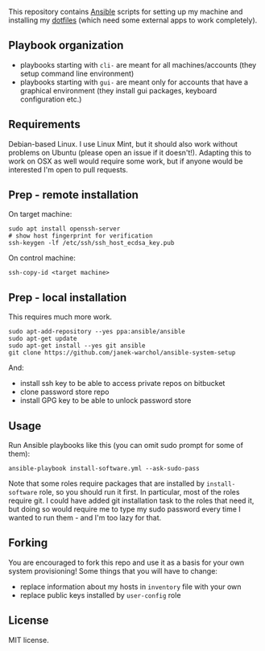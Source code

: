 This repository contains [Ansible](http://docs.ansible.com/) scripts for
setting up my machine and installing my
[dotfiles](https://github.com/jan-warchol/my-dotfiles) (which need some
external apps to work completely).

Playbook organization
---------------------

- playbooks starting with `cli-` are meant for all machines/accounts (they
  setup command line environment)
- playbooks starting with `gui-` are meant only for accounts that have a
  graphical environment (they install gui packages, keyboard configuration
  etc.)



Requirements
------------

Debian-based Linux.  I use Linux Mint, but it should also work without
problems on Ubuntu (please open an issue if it doesn't!).
Adapting this to work on OSX as well would require some work, but if anyone
would be interested I'm open to pull requests.


Prep - remote installation
---------------------------

On target machine:

    sudo apt install openssh-server
    # show host fingerprint for verification
    ssh-keygen -lf /etc/ssh/ssh_host_ecdsa_key.pub

On control machine:

    ssh-copy-id <target machine>

Prep - local installation
--------------------------

This requires much more work.

    sudo apt-add-repository --yes ppa:ansible/ansible
    sudo apt-get update
    sudo apt-get install --yes git ansible
    git clone https://github.com/janek-warchol/ansible-system-setup

And:

- install ssh key to be able to access private repos on bitbucket
- clone password store repo
- install GPG key to be able to unlock password store

Usage
-----

Run Ansible playbooks like this (you can omit sudo prompt for some of them):

    ansible-playbook install-software.yml --ask-sudo-pass

Note that some roles require packages that are installed by `install-software`
role, so you should run it first.  In particular, most of the roles require git.
I could have added git installation task to the roles that need it, but doing
so would require me to type my sudo password every time I wanted to run them -
and I'm too lazy for that.



Forking
-------

You are encouraged to fork this repo and use it as a basis for your own system
provisioning!  Some things that you will have to change:

- replace information about my hosts in `inventory` file with your own
- replace public keys installed by `user-config` role



License
-------

MIT license.

